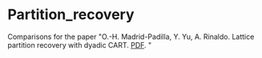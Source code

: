# Partition_recovery


Comparisons for the paper "O.-H. Madrid-Padilla, Y. Yu, A. Rinaldo. Lattice partition recovery with dyadic CART. [PDF](https://arxiv.org/pdf/2110.08665.pdf). "
